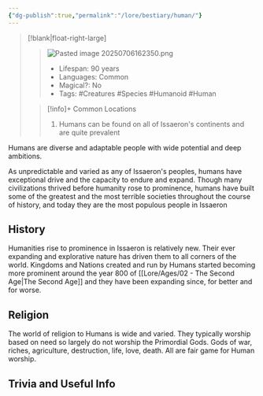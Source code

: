```yaml
---
{"dg-publish":true,"permalink":"/lore/bestiary/human/"}
---
```


>[!blank|float-right-large]
>>![Pasted image 20250706162350.png](/img/user/z_Assets/Pasted%20image%2020250706162350.png)
>>- Lifespan: 90 years
>>- Languages: Common
>>- Magical?: No
>>- Tags: #Creatures #Species #Humanoid #Human
>
>>[!info]+ Common Locations
>>1. Humans can be found on all of Issaeron's continents and are quite prevalent 


Humans are diverse and adaptable people with wide potential and deep ambitions.
  
As unpredictable and varied as any of Issaeron's peoples, humans have exceptional drive and the capacity to endure and expand. Though many civilizations thrived before humanity rose to prominence, humans have built some of the greatest and the most terrible societies throughout the course of history, and today they are the most populous people in Issaeron

## History
Humanities rise to prominence in Issaeron is relatively new. Their ever expanding and explorative nature has driven them to all corners of the world. Kingdoms and Nations created and run by Humans started becoming more prominent around the year 800 of [[Lore/Ages/02 - The Second Age\|The Second Age]] and they have been expanding since, for better and for worse. 

## Religion
The world of religion to Humans is wide and varied. They typically worship based on need so largely do not worship the Primordial Gods. Gods of war, riches, agriculture, destruction, life, love, death. All are fair game for Human worship. 

## Trivia and Useful Info
